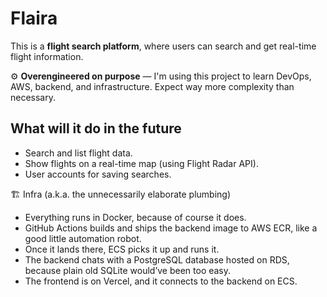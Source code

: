 # Flaira

This is a **flight search platform**, where users can search and get real-time flight information.

⚙️ **Overengineered on purpose** — I'm using this project to learn DevOps, AWS, backend, and infrastructure. Expect way more complexity than necessary.

## What will it do in the future

- Search and list flight data.
- Show flights on a real-time map (using Flight Radar API).
- User accounts for saving searches.

🏗️ Infra (a.k.a. the unnecessarily elaborate plumbing)

- Everything runs in Docker, because of course it does.
- GitHub Actions builds and ships the backend image to AWS ECR, like a good little automation robot.
- Once it lands there, ECS picks it up and runs it.
- The backend chats with a PostgreSQL database hosted on RDS, because plain old SQLite would’ve been too easy.
- The frontend is on Vercel, and it connects to the backend on ECS.
